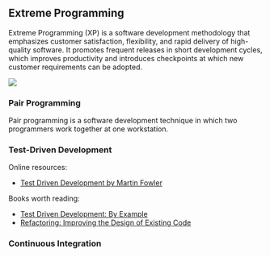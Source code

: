 ## Extreme Programming

Extreme Programming (XP) is a software development methodology that emphasizes customer satisfaction, flexibility, 
and rapid delivery of high-quality software. It promotes frequent releases in short development cycles, which 
improves productivity and introduces checkpoints at which new customer requirements can be adopted.

![](embed:TestDrivenDevelopment)

### Pair Programming
Pair programming is a software development technique in which two programmers work together at one workstation.


### Test-Driven Development

Online resources:
- [Test Driven Development by Martin Fowler](https://martinfowler.com/bliki/TestDrivenDevelopment.html)

Books worth reading:
- [Test Driven Development: By Example](https://www.amazon.com/Test-Driven-Development-Kent-Beck/dp/0321146530)
- [Refactoring: Improving the Design of Existing Code](https://martinfowler.com/books/refactoring.html)

### Continuous Integration



